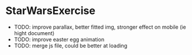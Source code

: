 # StarWarsExercise

- TODO: improve parallax, better fitted img, stronger effect on mobile (ie hight document)
- TODO: improve easter egg animation
- TODO: merge js file, could be better at loading